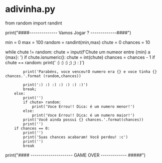 # adivinha.py
from random import randint

print("####-------------- Vamos Jogar ? -------------####")

min = 0
max = 100
random = randint(min,max)
chute = 0
chances = 10

while chute != random:
    chute = input(f'Chute um numeor entre {min} a {max}: ')
    if chute.isnumeric():
        chute = int(chute)
        chances = chances - 1
        if chute == random:
            print(' :) :) :) ;) ;) : )')

            print('Parabéns, voce venceu!O numero era {} e voce tinha {} chances.'.format (random,chances))

            print(':) :) :) :) :) :) :)')
            break;
        else:
            print('')
            if chute> random:
                print('Voce Errou!! Dica: é um numero menor!')
            else:
                print('Voce Errou!! Dica: é um numero maior!')
            print('Você ainda possui {} chances.'.format(chances))
            print('')
        if chances == 0:
            print('')
            print('Suas chances acabaram! Você perdeu! :c')
            print('')
            break
print("#### --------------------- GAME OVER ------------- #####")
